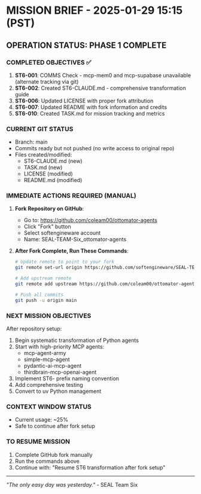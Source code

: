 # MISSION BRIEF - 2025-01-29 15:15 (PST)

## OPERATION STATUS: PHASE 1 COMPLETE

### COMPLETED OBJECTIVES ✅
1. **ST6-001**: COMMS Check - mcp-mem0 and mcp-supabase unavailable (alternate tracking via git)
2. **ST6-002**: Created ST6-CLAUDE.md - comprehensive transformation guide
3. **ST6-006**: Updated LICENSE with proper fork attribution
4. **ST6-007**: Updated README with fork information and credits
5. **ST6-010**: Created TASK.md for mission tracking and metrics

### CURRENT GIT STATUS
- Branch: main
- Commits ready but not pushed (no write access to original repo)
- Files created/modified:
  - ST6-CLAUDE.md (new)
  - TASK.md (new)
  - LICENSE (modified)
  - README.md (modified)

### IMMEDIATE ACTIONS REQUIRED (MANUAL)

1. **Fork Repository on GitHub**:
   - Go to: https://github.com/coleam00/ottomator-agents
   - Click "Fork" button
   - Select softengineware account
   - Name: SEAL-TEAM-Six_ottomator-agents

2. **After Fork Complete, Run These Commands**:
   ```bash
   # Update remote to point to your fork
   git remote set-url origin https://github.com/softengineware/SEAL-TEAM-Six_ottomator-agents.git
   
   # Add upstream remote
   git remote add upstream https://github.com/coleam00/ottomator-agents.git
   
   # Push all commits
   git push -u origin main
   ```

### NEXT MISSION OBJECTIVES

After repository setup:
1. Begin systematic transformation of Python agents
2. Start with high-priority MCP agents:
   - mcp-agent-army
   - simple-mcp-agent
   - pydantic-ai-mcp-agent
   - thirdbrain-mcp-openai-agent
3. Implement ST6- prefix naming convention
4. Add comprehensive testing
5. Convert to uv Python management

### CONTEXT WINDOW STATUS
- Current usage: ~25% 
- Safe to continue after fork setup

### TO RESUME MISSION
1. Complete GitHub fork manually
2. Run the commands above
3. Continue with: "Resume ST6 transformation after fork setup"

---

*"The only easy day was yesterday."* - SEAL Team Six